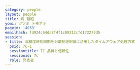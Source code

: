 ```yaml
---
category: people
layout: people
title: 堤 智昭
yomi: ツツミ トモアキ
pageid: '4033'
emailhash: fd924c64da7f4f1c09212cfd172273d5
session:
- title: 高精度時刻同期を分散処理制御に活用したタイムアウェア処理方式
  psid: 7C-1
  sessiontitle: 7C 品質と信頼性
  sessionid: 7c
  role: 発表者
---
```

